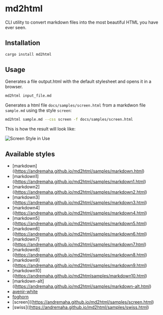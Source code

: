 # md2html

CLI utility to convert markdown files into the most beautiful HTML you have ever seen.

## Installation

```bash
cargo install md2html
```

## Usage

Generates a file output.html with the default stylesheet and opens it in a browser.

```bash
md2html input_file.md 
```

Generates a html file `docs/samples/screen.html` from a markdwon file `sample.md` using the style `screen`:

```bash
md2html sample.md --css screen -f docs/samples/screen.html
```

This is how the result will look like:

![Screen Style in Use](https://andremaha.github.io/md2html/img/screen.png)

## Available styles

* [markdown]((https://andremaha.github.io/md2html/samples/markdown.html)
* [markdown1]((https://andremaha.github.io/md2html/samples/markdown1.html)
* [markdown2]((https://andremaha.github.io/md2html/samples/markdown2.html)
* [markdown3]((https://andremaha.github.io/md2html/samples/markdown3.html)
* [markdown4]((https://andremaha.github.io/md2html/samples/markdown4.html)
* [markdown5]((https://andremaha.github.io/md2html/samples/markdown5.html)
* [markdown6]((https://andremaha.github.io/md2html/samples/markdown6.html)
* [markdown7]((https://andremaha.github.io/md2html/samples/markdown7.html)
* [markdown8]((https://andremaha.github.io/md2html/samples/markdown8.html)
* [markdown9]((https://andremaha.github.io/md2html/samples/markdown9.html)
* [markdown10]((https://andremaha.github.io/md2htmlsamples/markdown10.html)
* [markdown-alt]((https://andremaha.github.io/md2html/samples/markdown-alt.html)
* [avenir-white](https://andremaha.github.io/md2html/samples/avenir-white.html)
* [foghorn](https://andremaha.github.io/md2html/samples/foghorn.html)
* [screen]((https://andremaha.github.io/md2html/samples/screen.html)
* [swiss]((https://andremaha.github.io/md2html/samples/swiss.html)